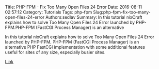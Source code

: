 Title: PHP-FPM - Fix Too Many Open Files 24 Error
Date: 2016-08-11 02:57:12
Category: Tutorials
Tags: php-fpm
Slug:php-fpm-fix-too-many-open-files-24-error
Authors:sedlav
Summary: In this tutorial nixCraft explains how  to solve Too Many Open Files 24 Error launched by PHP-FPM.PHP-FPM (FastCGI Process Manager) is an alternative

In this tutorial nixCraft explains how  to solve Too Many Open Files 24 Error launched by PHP-FPM.
PHP-FPM (FastCGI Process Manager) is an alternative PHP FastCGI implementation with some additional features useful for sites of any size, especially busier sites.

[Link](http://www.cyberciti.biz/faq/php-5-7-fpm-set-open-file-descriptor-limit-on-linux-unix/)
